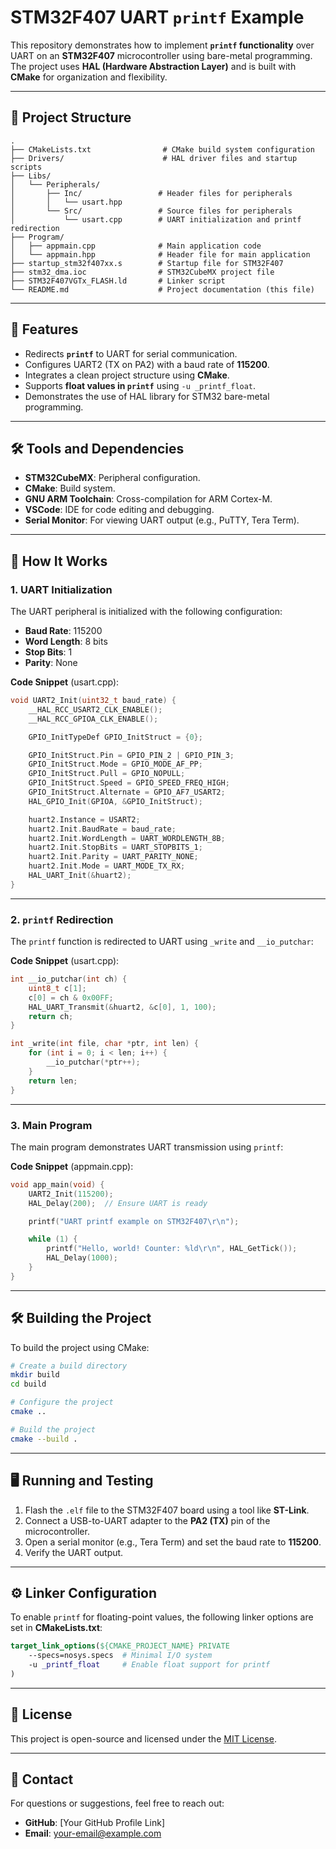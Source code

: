 
# STM32F407 UART `printf` Example

This repository demonstrates how to implement **`printf` functionality** over UART on an **STM32F407** microcontroller using bare-metal programming. The project uses **HAL (Hardware Abstraction Layer)** and is built with **CMake** for organization and flexibility.

---

## 📁 **Project Structure**

```
.
├── CMakeLists.txt                # CMake build system configuration
├── Drivers/                      # HAL driver files and startup scripts
├── Libs/
│   └── Peripherals/
│       ├── Inc/                 # Header files for peripherals
│       │   └── usart.hpp
│       └── Src/                 # Source files for peripherals
│           └── usart.cpp        # UART initialization and printf redirection
├── Program/
│   ├── appmain.cpp              # Main application code
│   └── appmain.hpp              # Header file for main application
├── startup_stm32f407xx.s        # Startup file for STM32F407
├── stm32_dma.ioc                # STM32CubeMX project file
├── STM32F407VGTx_FLASH.ld       # Linker script
└── README.md                    # Project documentation (this file)
```

---

## 🚀 **Features**
- Redirects **`printf`** to UART for serial communication.
- Configures UART2 (TX on PA2) with a baud rate of **115200**.
- Integrates a clean project structure using **CMake**.
- Supports **float values in `printf`** using `-u _printf_float`.
- Demonstrates the use of HAL library for STM32 bare-metal programming.

---

## 🛠️ **Tools and Dependencies**
- **STM32CubeMX**: Peripheral configuration.
- **CMake**: Build system.
- **GNU ARM Toolchain**: Cross-compilation for ARM Cortex-M.
- **VSCode**: IDE for code editing and debugging.
- **Serial Monitor**: For viewing UART output (e.g., PuTTY, Tera Term).

---

## 🔧 **How It Works**

### 1. **UART Initialization**
The UART peripheral is initialized with the following configuration:
- **Baud Rate**: 115200  
- **Word Length**: 8 bits  
- **Stop Bits**: 1  
- **Parity**: None  

**Code Snippet** (usart.cpp):
```c
void UART2_Init(uint32_t baud_rate) {
    __HAL_RCC_USART2_CLK_ENABLE();
    __HAL_RCC_GPIOA_CLK_ENABLE();

    GPIO_InitTypeDef GPIO_InitStruct = {0};

    GPIO_InitStruct.Pin = GPIO_PIN_2 | GPIO_PIN_3;
    GPIO_InitStruct.Mode = GPIO_MODE_AF_PP;
    GPIO_InitStruct.Pull = GPIO_NOPULL;
    GPIO_InitStruct.Speed = GPIO_SPEED_FREQ_HIGH;
    GPIO_InitStruct.Alternate = GPIO_AF7_USART2;
    HAL_GPIO_Init(GPIOA, &GPIO_InitStruct);

    huart2.Instance = USART2;
    huart2.Init.BaudRate = baud_rate;
    huart2.Init.WordLength = UART_WORDLENGTH_8B;
    huart2.Init.StopBits = UART_STOPBITS_1;
    huart2.Init.Parity = UART_PARITY_NONE;
    huart2.Init.Mode = UART_MODE_TX_RX;
    HAL_UART_Init(&huart2);
}
```

---

### 2. **`printf` Redirection**
The `printf` function is redirected to UART using `_write` and `__io_putchar`:

**Code Snippet** (usart.cpp):
```c
int __io_putchar(int ch) {
    uint8_t c[1];
    c[0] = ch & 0x00FF;
    HAL_UART_Transmit(&huart2, &c[0], 1, 100);
    return ch;
}

int _write(int file, char *ptr, int len) {
    for (int i = 0; i < len; i++) {
        __io_putchar(*ptr++);
    }
    return len;
}
```

---

### 3. **Main Program**
The main program demonstrates UART transmission using `printf`:

**Code Snippet** (appmain.cpp):
```c
void app_main(void) {
    UART2_Init(115200);
    HAL_Delay(200);  // Ensure UART is ready

    printf("UART printf example on STM32F407\r\n");

    while (1) {
        printf("Hello, world! Counter: %ld\r\n", HAL_GetTick());
        HAL_Delay(1000);
    }
}
```

---

## 🛠️ **Building the Project**
To build the project using CMake:
```bash
# Create a build directory
mkdir build
cd build

# Configure the project
cmake ..

# Build the project
cmake --build .
```

---

## 🖥️ **Running and Testing**
1. Flash the `.elf` file to the STM32F407 board using a tool like **ST-Link**.
2. Connect a USB-to-UART adapter to the **PA2 (TX)** pin of the microcontroller.
3. Open a serial monitor (e.g., Tera Term) and set the baud rate to **115200**.
4. Verify the UART output.

---

## ⚙️ **Linker Configuration**
To enable `printf` for floating-point values, the following linker options are set in **CMakeLists.txt**:
```cmake
target_link_options(${CMAKE_PROJECT_NAME} PRIVATE
    --specs=nosys.specs  # Minimal I/O system
    -u _printf_float     # Enable float support for printf
)
```

---

## 📜 **License**
This project is open-source and licensed under the [MIT License](LICENSE).

---

## 📧 **Contact**
For questions or suggestions, feel free to reach out:
- **GitHub**: [Your GitHub Profile Link]
- **Email**: your-email@example.com
